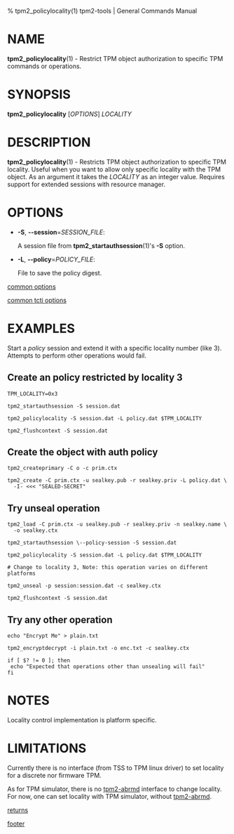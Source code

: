 % tpm2_policylocality(1) tpm2-tools | General Commands Manual

# NAME

**tpm2_policylocality**(1) - Restrict TPM object authorization to specific
TPM commands or operations.

# SYNOPSIS

**tpm2_policylocality** [*OPTIONS*] _LOCALITY_

# DESCRIPTION

**tpm2_policylocality**(1) - Restricts TPM object authorization to specific
TPM locality. Useful when you want to allow only specific locality
with the TPM object. As an argument it takes the _LOCALITY_ as an integer
value. Requires support for extended sessions with resource manager.

# OPTIONS

  * **-S**, **\--session**=_SESSION\_FILE_:

    A session file from **tpm2_startauthsession**(1)'s **-S** option.

  * **-L**, **\--policy**=_POLICY\_FILE_:

    File to save the policy digest.

[common options](common/options.md)

[common tcti options](common/tcti.md)

# EXAMPLES

Start a *policy* session and extend it with a specific locality number (like 3).
Attempts to perform other operations would fail.

## Create an policy restricted by locality 3
```
TPM_LOCALITY=0x3

tpm2_startauthsession -S session.dat

tpm2_policylocality -S session.dat -L policy.dat $TPM_LOCALITY

tpm2_flushcontext -S session.dat
```

## Create the object with auth policy
```
tpm2_createprimary -C o -c prim.ctx

tpm2_create -C prim.ctx -u sealkey.pub -r sealkey.priv -L policy.dat \
  -I- <<< "SEALED-SECRET"
```

## Try unseal operation
```
tpm2_load -C prim.ctx -u sealkey.pub -r sealkey.priv -n sealkey.name \
  -o sealkey.ctx

tpm2_startauthsession \--policy-session -S session.dat

tpm2_policylocality -S session.dat -L policy.dat $TPM_LOCALITY

# Change to locality 3, Note: this operation varies on different platforms

tpm2_unseal -p session:session.dat -c sealkey.ctx

tpm2_flushcontext -S session.dat
```

## Try any other operation
```
echo "Encrypt Me" > plain.txt

tpm2_encryptdecrypt -i plain.txt -o enc.txt -c sealkey.ctx

if [ $? != 0 ]; then
 echo "Expected that operations other than unsealing will fail"
fi
```

# NOTES

Locality control implementation is platform specific.

# LIMITATIONS

Currently there is no interface (from TSS to TPM linux driver) to set
locality for a discrete nor firmware TPM.

As for TPM simulator, there is no [tpm2-abrmd](https://github.com/tpm2-software/tpm2-abrmd) interface to change locality.
For now, one can set locality with TPM simulator, without [tpm2-abrmd](https://github.com/tpm2-software/tpm2-abrmd).

[returns](common/returns.md)

[footer](common/footer.md)
